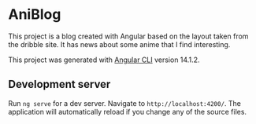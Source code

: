 # AniBlog
This project is a blog created with Angular based on the layout taken from the dribble site. It has news about some anime that I find interesting.

This project was generated with [Angular CLI](https://github.com/angular/angular-cli) version 14.1.2.

## Development server

Run `ng serve` for a dev server. Navigate to `http://localhost:4200/`. The application will automatically reload if you change any of the source files.